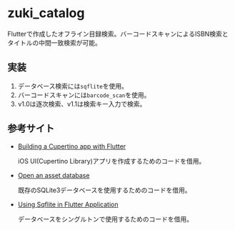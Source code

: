 # zuki_catalog

Flutterで作成したオフライン目録検索。バーコードスキャンによるISBN検索とタイトルの中間一致検索が可能。

## 実装

1. データベース検索には`sqflite`を使用。
2. バーコードスキャンには`barcode_scan`を使用。
3. v1.0は逐次検索、v1.1は検索キー入力で検索。

## 参考サイト

- [Building a Cupertino app with Flutter](https://codelabs.developers.google.com/codelabs/flutter-cupertino/index.html)

    iOS UI(Cupertino Library)アプリを作成するためのコードを借用。

- [Open an asset database](https://github.com/tekartik/sqflite/blob/master/sqflite/doc/opening_asset_db.md)

    既存のSQLite3データベースを使用するためのコードを借用。

- [Using Sqflite in Flutter Application](https://medium.com/pharos-production/using-sqflite-in-flutter-application-bc21bf446154)

    データベースをシングルトンで使用するためのコードを借用。


